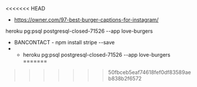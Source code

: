 
<<<<<<< HEAD
- https://owner.com/97-best-burger-captions-for-instagram/

heroku pg:psql postgresql-closed-71526 --app love-burgers

- BANCONTACT - npm install stripe --save
- - heroku pg:psql postgresql-closed-71526 --app love-burgers
=======
>>>>>>> 50fbceb5eaf74618fef0df83589aeb838b2f6572
